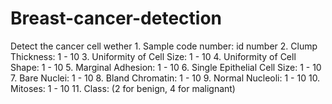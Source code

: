 # Breast-cancer-detection
Detect the cancer cell wether  1. Sample code number: id number  2. Clump Thickness: 1 - 10  3. Uniformity of Cell Size: 1 - 10  4. Uniformity of Cell Shape: 1 - 10  5. Marginal Adhesion: 1 - 10  6. Single Epithelial Cell Size: 1 - 10  7. Bare Nuclei: 1 - 10  8. Bland Chromatin: 1 - 10  9. Normal Nucleoli: 1 - 10  10. Mitoses: 1 - 10  11. Class: (2 for benign, 4 for malignant)
